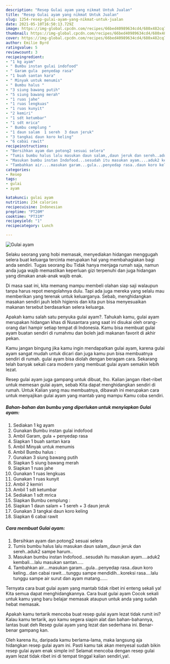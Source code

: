 ```yaml
---
description: "Resep Gulai ayam yang nikmat Untuk Jualan"
title: "Resep Gulai ayam yang nikmat Untuk Jualan"
slug: 1254-resep-gulai-ayam-yang-nikmat-untuk-jualan
date: 2021-05-10T16:50:13.729Z
image: https://img-global.cpcdn.com/recipes/66bed40989634cd4/680x482cq70/gulai-ayam-foto-resep-utama.jpg
thumbnail: https://img-global.cpcdn.com/recipes/66bed40989634cd4/680x482cq70/gulai-ayam-foto-resep-utama.jpg
cover: https://img-global.cpcdn.com/recipes/66bed40989634cd4/680x482cq70/gulai-ayam-foto-resep-utama.jpg
author: Emilie Byrd
ratingvalue: 5
reviewcount: 3
recipeingredient:
- "1 kg ayam"
- " Bumbu instan gulai indofood"
- " Garam gula  penyedap rasa"
- "1 buah santan kara"
- " Minyak untuk menumis"
- " Bumbu halus "
- "3 siung bawang putih"
- "5 siung bawang merah"
- "1 ruas jahe"
- "1 ruas lengkuas"
- "1 ruas kunyit"
- "2 kemiri"
- "1 sdt ketumbar"
- "1 sdt mrica"
- " Bumbu cemplung "
- "1 daun salam  1 sereh  3 daun jeruk"
- "3 tangkai daun koro keling"
- "6 cabai rawit"
recipeinstructions:
- "Bersihkan ayam dan potong2 sesuai selera"
- "Tumis bumbu halus lalu masukan daun salam,,daun jeruk dan sereh..aduk2 sampe harum.."
- "Masukan bumbu instan Indofood...sesudah itu masukan ayam....aduk2 kembali....lalu masukan santan....."
- "Tambahkan air....masukan garam...gula...penyedap rasa..daun koro keling...dan cabai rawit....tunggu sampe mendidih...koreksi rasa....lalu tunggu sampe air surut dan ayam matang......"
categories:
- Resep
tags:
- gulai
- ayam

katakunci: gulai ayam 
nutrition: 234 calories
recipecuisine: Indonesian
preptime: "PT20M"
cooktime: "PT31M"
recipeyield: "1"
recipecategory: Lunch

---
```



![Gulai ayam](https://img-global.cpcdn.com/recipes/66bed40989634cd4/680x482cq70/gulai-ayam-foto-resep-utama.jpg)

Selaku seorang yang hobi memasak, menyediakan hidangan menggugah selera buat keluarga tercinta merupakan hal yang membahagiakan bagi anda sendiri. Tugas seorang ibu Tidak hanya menjaga rumah saja, namun anda juga wajib memastikan keperluan gizi terpenuhi dan juga hidangan yang dimakan anak-anak wajib enak.

Di masa  saat ini, kita memang mampu membeli olahan siap saji walaupun tanpa harus repot mengolahnya dulu. Tapi ada juga mereka yang selalu mau memberikan yang terenak untuk keluarganya. Sebab, menghidangkan masakan sendiri jauh lebih higienis dan kita pun bisa menyesuaikan makanan tersebut berdasarkan selera keluarga. 



Apakah kamu salah satu penyuka gulai ayam?. Tahukah kamu, gulai ayam merupakan hidangan khas di Nusantara yang saat ini disukai oleh orang-orang dari hampir setiap tempat di Indonesia. Kamu bisa membuat gulai ayam buatan sendiri di rumahmu dan boleh jadi makanan favorit di akhir pekan.

Kamu jangan bingung jika kamu ingin mendapatkan gulai ayam, karena gulai ayam sangat mudah untuk dicari dan juga kamu pun bisa membuatnya sendiri di rumah. gulai ayam bisa diolah dengan beragam cara. Sekarang telah banyak sekali cara modern yang membuat gulai ayam semakin lebih lezat.

Resep gulai ayam juga gampang untuk dibuat, lho. Kalian jangan ribet-ribet untuk memesan gulai ayam, sebab Kita dapat menghidangkan sendiri di rumah. Untuk Kalian yang mau membuatnya, dibawah ini merupakan cara untuk menyajikan gulai ayam yang mantab yang mampu Kamu coba sendiri.

<!--inarticleads1-->

##### Bahan-bahan dan bumbu yang diperlukan untuk menyiapkan Gulai ayam:

1. Sediakan 1 kg ayam
1. Gunakan  Bumbu instan gulai indofood
1. Ambil  Garam, gula + penyedap rasa
1. Siapkan 1 buah santan kara
1. Ambil  Minyak untuk menumis
1. Ambil  Bumbu halus :
1. Gunakan 3 siung bawang putih
1. Siapkan 5 siung bawang merah
1. Siapkan 1 ruas jahe
1. Gunakan 1 ruas lengkuas
1. Gunakan 1 ruas kunyit
1. Ambil 2 kemiri
1. Ambil 1 sdt ketumbar
1. Sediakan 1 sdt mrica
1. Siapkan  Bumbu cemplung :
1. Siapkan 1 daun salam + 1 sereh + 3 daun jeruk
1. Gunakan 3 tangkai daun koro keling
1. Siapkan 6 cabai rawit




<!--inarticleads2-->

##### Cara membuat Gulai ayam:

1. Bersihkan ayam dan potong2 sesuai selera
1. Tumis bumbu halus lalu masukan daun salam,,daun jeruk dan sereh..aduk2 sampe harum..
1. Masukan bumbu instan Indofood...sesudah itu masukan ayam....aduk2 kembali....lalu masukan santan.....
1. Tambahkan air....masukan garam...gula...penyedap rasa..daun koro keling...dan cabai rawit....tunggu sampe mendidih...koreksi rasa....lalu tunggu sampe air surut dan ayam matang......




Ternyata cara buat gulai ayam yang mantab tidak ribet ini enteng sekali ya! Kita semua dapat menghidangkannya. Cara buat gulai ayam Cocok sekali untuk kamu yang baru belajar memasak ataupun untuk anda yang sudah hebat memasak.

Apakah kamu tertarik mencoba buat resep gulai ayam lezat tidak rumit ini? Kalau kamu tertarik, ayo kamu segera siapin alat dan bahan-bahannya, lantas buat deh Resep gulai ayam yang lezat dan sederhana ini. Benar-benar gampang kan. 

Oleh karena itu, daripada kamu berlama-lama, maka langsung aja hidangkan resep gulai ayam ini. Pasti kamu tak akan menyesal sudah bikin resep gulai ayam enak simple ini! Selamat mencoba dengan resep gulai ayam lezat tidak ribet ini di tempat tinggal kalian sendiri,ya!.

